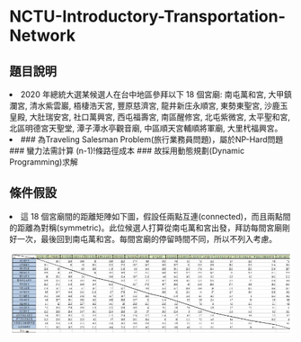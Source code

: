 # NCTU-Introductory-Transportation-Network

## 題目說明
<li>2020 年總統大選某候選人在台中地區參拜以下 18 個宮廟: 
南屯萬和宮, 大甲鎮瀾宮, 清水紫雲巖, 梧棲浩天宮, 豐原慈濟宮, 龍井新庄永順宮, 東勢東聖宮, 沙鹿玉皇殿, 大肚瑞安宮, 社口萬興宮, 西屯福壽宮, 南區醒修宮, 北屯紫微宮,  太平聖和宮, 北區明德宮天聖堂, 潭子潭水亭觀音廟, 中區順天宮輔順將軍廟, 大里杙福興宮。</li>

<li>
### 為Traveling Salesman Problem(旅行業務員問題)，屬於NP-Hard問題
### 蠻力法需計算 (n-1)!條路徑成本
### 故採用動態規劃(Dynamic Programming)求解
</li>

## 條件假設
<li>這 18 個宮廟間的距離矩陣如下圖，假設任兩點互連(connected)，而且兩點間的距離為對稱(symmetric)。此位候選人打算從南屯萬和宮出發，拜訪每間宮廟剛好一次，最後回到南屯萬和宮。每間宮廟的停留時間不同，所以不列入考慮。 </li>


![image](distance.PNG)
